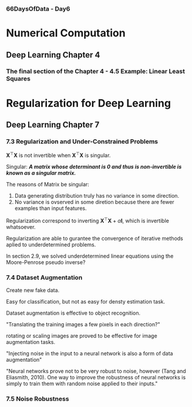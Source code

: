 ### 66DaysOfData - Day6

# Numerical Computation

## Deep Learning Chapter 4

### The final section of the Chapter 4 - 4.5 Example: Linear Least Squares

# Regularization for Deep Learning

## Deep Learning Chapter 7

### 7.3 Regularization and Under-Constrained Problems

$\boldsymbol{X}^{\top} \boldsymbol{X}$ is not invertible when $\boldsymbol{X}^{\top} \boldsymbol{X}$ is singular.

Singular: ***A matrix whose determinant is 0 and thus is non-invertible is known as a singular matrix.***

The reasons of Matrix be singular:

1. Data generating distribution truly has no variance in some direction.
2. No variance is ovserved in some diretion because there are fewer examples than input features.

Regularization correspond to inverting $\boldsymbol{X}^{\top} \boldsymbol{X}+\alpha \boldsymbol{I}$, which is invertible whatsoever.

Regularization are able to gurantee the convergence of iterative methods aplied to underdetermined problems.

In section 2.9, we solved underdetermined linear equations using the Moore-Penrose pseudo inverse?

### 7.4 Dataset Augmentation

Create new fake data.

Easy for classification, but not as easy for densty estimation task.

Dataset augmentation is effective to object recognition.

"Translating the training images a few pixels in each direction?"

rotating or scaling images are proved to be effective for image augmentation tasks.

"Injecting noise in the input to a neural network is also a form of data augmentation"

"Neural networks prove not to be very robust to noise, however (Tang and Eliasmith, 2010). One way to improve the robustness of neural networks is simply to train them with random noise applied to their inputs."

### 7.5 Noise Robustness

